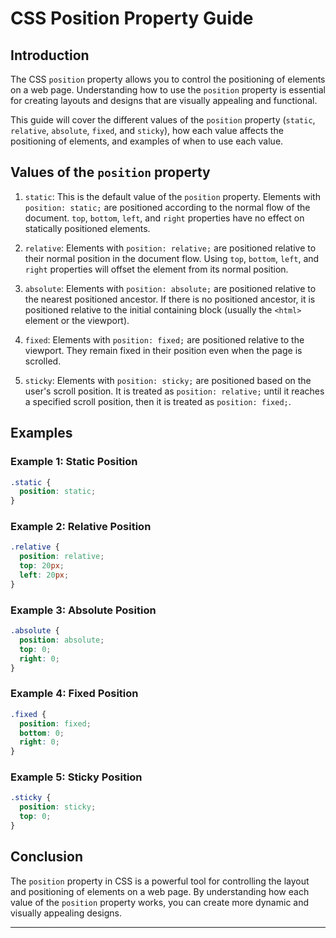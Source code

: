 # CSS Position Property Guide

## Introduction

The CSS `position` property allows you to control the positioning of elements on a web page. Understanding how to use the `position` property is essential for creating layouts and designs that are visually appealing and functional.

This guide will cover the different values of the `position` property (`static`, `relative`, `absolute`, `fixed`, and `sticky`), how each value affects the positioning of elements, and examples of when to use each value.

## Values of the `position` property

1. `static`: This is the default value of the `position` property. Elements with `position: static;` are positioned according to the normal flow of the document. `top`, `bottom`, `left`, and `right` properties have no effect on statically positioned elements.

2. `relative`: Elements with `position: relative;` are positioned relative to their normal position in the document flow. Using `top`, `bottom`, `left`, and `right` properties will offset the element from its normal position.

3. `absolute`: Elements with `position: absolute;` are positioned relative to the nearest positioned ancestor. If there is no positioned ancestor, it is positioned relative to the initial containing block (usually the `<html>` element or the viewport).

4. `fixed`: Elements with `position: fixed;` are positioned relative to the viewport. They remain fixed in their position even when the page is scrolled.

5. `sticky`: Elements with `position: sticky;` are positioned based on the user's scroll position. It is treated as `position: relative;` until it reaches a specified scroll position, then it is treated as `position: fixed;`.

## Examples

### Example 1: Static Position

```css
.static {
  position: static;
}
```

### Example 2: Relative Position

```css
.relative {
  position: relative;
  top: 20px;
  left: 20px;
}
```

### Example 3: Absolute Position

```css
.absolute {
  position: absolute;
  top: 0;
  right: 0;
}
```

### Example 4: Fixed Position

```css
.fixed {
  position: fixed;
  bottom: 0;
  right: 0;
}
```

### Example 5: Sticky Position

```css
.sticky {
  position: sticky;
  top: 0;
}
```

## Conclusion

The `position` property in CSS is a powerful tool for controlling the layout and positioning of elements on a web page. By understanding how each value of the `position` property works, you can create more dynamic and visually appealing designs.

---
